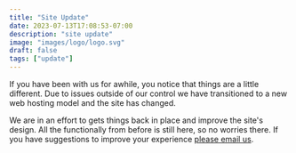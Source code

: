 ```yaml
---
title: "Site Update"
date: 2023-07-13T17:08:53-07:00
description: "site update"
image: "images/logo/logo.svg"
draft: false
tags: ["update"]
---
```


If you have been with us for awhile, you notice that things are a little different. Due to issues outside of our control we have transitioned to a new web hosting model and the site has changed.

We are in an effort to gets things back in place and improve the site's design. All the functionally from before is still here, so no worries there. If you have suggestions to improve your experience [please email us](mailto:tamera@TripleNickelPigs.com).

